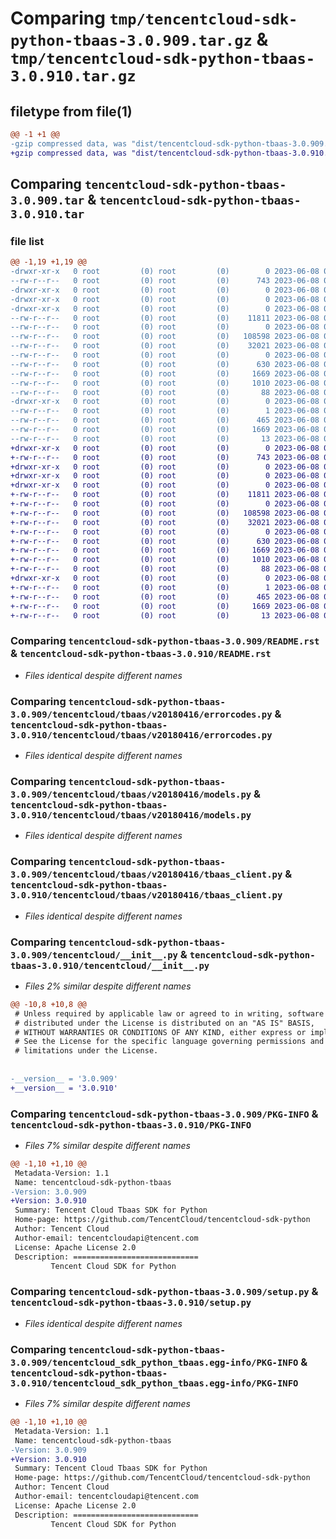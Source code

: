 # Comparing `tmp/tencentcloud-sdk-python-tbaas-3.0.909.tar.gz` & `tmp/tencentcloud-sdk-python-tbaas-3.0.910.tar.gz`

## filetype from file(1)

```diff
@@ -1 +1 @@
-gzip compressed data, was "dist/tencentcloud-sdk-python-tbaas-3.0.909.tar", last modified: Thu Jun  8 00:33:18 2023, max compression
+gzip compressed data, was "dist/tencentcloud-sdk-python-tbaas-3.0.910.tar", last modified: Thu Jun  8 09:19:35 2023, max compression
```

## Comparing `tencentcloud-sdk-python-tbaas-3.0.909.tar` & `tencentcloud-sdk-python-tbaas-3.0.910.tar`

### file list

```diff
@@ -1,19 +1,19 @@
-drwxr-xr-x   0 root         (0) root         (0)        0 2023-06-08 00:33:18.000000 tencentcloud-sdk-python-tbaas-3.0.909/
--rw-r--r--   0 root         (0) root         (0)      743 2023-06-08 00:33:18.000000 tencentcloud-sdk-python-tbaas-3.0.909/README.rst
-drwxr-xr-x   0 root         (0) root         (0)        0 2023-06-08 00:33:18.000000 tencentcloud-sdk-python-tbaas-3.0.909/tencentcloud/
-drwxr-xr-x   0 root         (0) root         (0)        0 2023-06-08 00:33:18.000000 tencentcloud-sdk-python-tbaas-3.0.909/tencentcloud/tbaas/
-drwxr-xr-x   0 root         (0) root         (0)        0 2023-06-08 00:33:18.000000 tencentcloud-sdk-python-tbaas-3.0.909/tencentcloud/tbaas/v20180416/
--rw-r--r--   0 root         (0) root         (0)    11811 2023-06-08 00:33:18.000000 tencentcloud-sdk-python-tbaas-3.0.909/tencentcloud/tbaas/v20180416/errorcodes.py
--rw-r--r--   0 root         (0) root         (0)        0 2023-06-08 00:33:18.000000 tencentcloud-sdk-python-tbaas-3.0.909/tencentcloud/tbaas/v20180416/__init__.py
--rw-r--r--   0 root         (0) root         (0)   108598 2023-06-08 00:33:18.000000 tencentcloud-sdk-python-tbaas-3.0.909/tencentcloud/tbaas/v20180416/models.py
--rw-r--r--   0 root         (0) root         (0)    32021 2023-06-08 00:33:18.000000 tencentcloud-sdk-python-tbaas-3.0.909/tencentcloud/tbaas/v20180416/tbaas_client.py
--rw-r--r--   0 root         (0) root         (0)        0 2023-06-08 00:33:18.000000 tencentcloud-sdk-python-tbaas-3.0.909/tencentcloud/tbaas/__init__.py
--rw-r--r--   0 root         (0) root         (0)      630 2023-06-08 00:33:18.000000 tencentcloud-sdk-python-tbaas-3.0.909/tencentcloud/__init__.py
--rw-r--r--   0 root         (0) root         (0)     1669 2023-06-08 00:33:18.000000 tencentcloud-sdk-python-tbaas-3.0.909/PKG-INFO
--rw-r--r--   0 root         (0) root         (0)     1010 2023-06-08 00:33:18.000000 tencentcloud-sdk-python-tbaas-3.0.909/setup.py
--rw-r--r--   0 root         (0) root         (0)       88 2023-06-08 00:33:18.000000 tencentcloud-sdk-python-tbaas-3.0.909/setup.cfg
-drwxr-xr-x   0 root         (0) root         (0)        0 2023-06-08 00:33:18.000000 tencentcloud-sdk-python-tbaas-3.0.909/tencentcloud_sdk_python_tbaas.egg-info/
--rw-r--r--   0 root         (0) root         (0)        1 2023-06-08 00:33:18.000000 tencentcloud-sdk-python-tbaas-3.0.909/tencentcloud_sdk_python_tbaas.egg-info/dependency_links.txt
--rw-r--r--   0 root         (0) root         (0)      465 2023-06-08 00:33:18.000000 tencentcloud-sdk-python-tbaas-3.0.909/tencentcloud_sdk_python_tbaas.egg-info/SOURCES.txt
--rw-r--r--   0 root         (0) root         (0)     1669 2023-06-08 00:33:18.000000 tencentcloud-sdk-python-tbaas-3.0.909/tencentcloud_sdk_python_tbaas.egg-info/PKG-INFO
--rw-r--r--   0 root         (0) root         (0)       13 2023-06-08 00:33:18.000000 tencentcloud-sdk-python-tbaas-3.0.909/tencentcloud_sdk_python_tbaas.egg-info/top_level.txt
+drwxr-xr-x   0 root         (0) root         (0)        0 2023-06-08 09:19:35.000000 tencentcloud-sdk-python-tbaas-3.0.910/
+-rw-r--r--   0 root         (0) root         (0)      743 2023-06-08 09:19:34.000000 tencentcloud-sdk-python-tbaas-3.0.910/README.rst
+drwxr-xr-x   0 root         (0) root         (0)        0 2023-06-08 09:19:35.000000 tencentcloud-sdk-python-tbaas-3.0.910/tencentcloud/
+drwxr-xr-x   0 root         (0) root         (0)        0 2023-06-08 09:19:35.000000 tencentcloud-sdk-python-tbaas-3.0.910/tencentcloud/tbaas/
+drwxr-xr-x   0 root         (0) root         (0)        0 2023-06-08 09:19:35.000000 tencentcloud-sdk-python-tbaas-3.0.910/tencentcloud/tbaas/v20180416/
+-rw-r--r--   0 root         (0) root         (0)    11811 2023-06-08 09:19:34.000000 tencentcloud-sdk-python-tbaas-3.0.910/tencentcloud/tbaas/v20180416/errorcodes.py
+-rw-r--r--   0 root         (0) root         (0)        0 2023-06-08 09:19:34.000000 tencentcloud-sdk-python-tbaas-3.0.910/tencentcloud/tbaas/v20180416/__init__.py
+-rw-r--r--   0 root         (0) root         (0)   108598 2023-06-08 09:19:34.000000 tencentcloud-sdk-python-tbaas-3.0.910/tencentcloud/tbaas/v20180416/models.py
+-rw-r--r--   0 root         (0) root         (0)    32021 2023-06-08 09:19:34.000000 tencentcloud-sdk-python-tbaas-3.0.910/tencentcloud/tbaas/v20180416/tbaas_client.py
+-rw-r--r--   0 root         (0) root         (0)        0 2023-06-08 09:19:34.000000 tencentcloud-sdk-python-tbaas-3.0.910/tencentcloud/tbaas/__init__.py
+-rw-r--r--   0 root         (0) root         (0)      630 2023-06-08 09:19:34.000000 tencentcloud-sdk-python-tbaas-3.0.910/tencentcloud/__init__.py
+-rw-r--r--   0 root         (0) root         (0)     1669 2023-06-08 09:19:35.000000 tencentcloud-sdk-python-tbaas-3.0.910/PKG-INFO
+-rw-r--r--   0 root         (0) root         (0)     1010 2023-06-08 09:19:34.000000 tencentcloud-sdk-python-tbaas-3.0.910/setup.py
+-rw-r--r--   0 root         (0) root         (0)       88 2023-06-08 09:19:35.000000 tencentcloud-sdk-python-tbaas-3.0.910/setup.cfg
+drwxr-xr-x   0 root         (0) root         (0)        0 2023-06-08 09:19:35.000000 tencentcloud-sdk-python-tbaas-3.0.910/tencentcloud_sdk_python_tbaas.egg-info/
+-rw-r--r--   0 root         (0) root         (0)        1 2023-06-08 09:19:35.000000 tencentcloud-sdk-python-tbaas-3.0.910/tencentcloud_sdk_python_tbaas.egg-info/dependency_links.txt
+-rw-r--r--   0 root         (0) root         (0)      465 2023-06-08 09:19:35.000000 tencentcloud-sdk-python-tbaas-3.0.910/tencentcloud_sdk_python_tbaas.egg-info/SOURCES.txt
+-rw-r--r--   0 root         (0) root         (0)     1669 2023-06-08 09:19:35.000000 tencentcloud-sdk-python-tbaas-3.0.910/tencentcloud_sdk_python_tbaas.egg-info/PKG-INFO
+-rw-r--r--   0 root         (0) root         (0)       13 2023-06-08 09:19:35.000000 tencentcloud-sdk-python-tbaas-3.0.910/tencentcloud_sdk_python_tbaas.egg-info/top_level.txt
```

### Comparing `tencentcloud-sdk-python-tbaas-3.0.909/README.rst` & `tencentcloud-sdk-python-tbaas-3.0.910/README.rst`

 * *Files identical despite different names*

### Comparing `tencentcloud-sdk-python-tbaas-3.0.909/tencentcloud/tbaas/v20180416/errorcodes.py` & `tencentcloud-sdk-python-tbaas-3.0.910/tencentcloud/tbaas/v20180416/errorcodes.py`

 * *Files identical despite different names*

### Comparing `tencentcloud-sdk-python-tbaas-3.0.909/tencentcloud/tbaas/v20180416/models.py` & `tencentcloud-sdk-python-tbaas-3.0.910/tencentcloud/tbaas/v20180416/models.py`

 * *Files identical despite different names*

### Comparing `tencentcloud-sdk-python-tbaas-3.0.909/tencentcloud/tbaas/v20180416/tbaas_client.py` & `tencentcloud-sdk-python-tbaas-3.0.910/tencentcloud/tbaas/v20180416/tbaas_client.py`

 * *Files identical despite different names*

### Comparing `tencentcloud-sdk-python-tbaas-3.0.909/tencentcloud/__init__.py` & `tencentcloud-sdk-python-tbaas-3.0.910/tencentcloud/__init__.py`

 * *Files 2% similar despite different names*

```diff
@@ -10,8 +10,8 @@
 # Unless required by applicable law or agreed to in writing, software
 # distributed under the License is distributed on an "AS IS" BASIS,
 # WITHOUT WARRANTIES OR CONDITIONS OF ANY KIND, either express or implied.
 # See the License for the specific language governing permissions and
 # limitations under the License.
 
 
-__version__ = '3.0.909'
+__version__ = '3.0.910'
```

### Comparing `tencentcloud-sdk-python-tbaas-3.0.909/PKG-INFO` & `tencentcloud-sdk-python-tbaas-3.0.910/PKG-INFO`

 * *Files 7% similar despite different names*

```diff
@@ -1,10 +1,10 @@
 Metadata-Version: 1.1
 Name: tencentcloud-sdk-python-tbaas
-Version: 3.0.909
+Version: 3.0.910
 Summary: Tencent Cloud Tbaas SDK for Python
 Home-page: https://github.com/TencentCloud/tencentcloud-sdk-python
 Author: Tencent Cloud
 Author-email: tencentcloudapi@tencent.com
 License: Apache License 2.0
 Description: ============================
         Tencent Cloud SDK for Python
```

### Comparing `tencentcloud-sdk-python-tbaas-3.0.909/setup.py` & `tencentcloud-sdk-python-tbaas-3.0.910/setup.py`

 * *Files identical despite different names*

### Comparing `tencentcloud-sdk-python-tbaas-3.0.909/tencentcloud_sdk_python_tbaas.egg-info/PKG-INFO` & `tencentcloud-sdk-python-tbaas-3.0.910/tencentcloud_sdk_python_tbaas.egg-info/PKG-INFO`

 * *Files 7% similar despite different names*

```diff
@@ -1,10 +1,10 @@
 Metadata-Version: 1.1
 Name: tencentcloud-sdk-python-tbaas
-Version: 3.0.909
+Version: 3.0.910
 Summary: Tencent Cloud Tbaas SDK for Python
 Home-page: https://github.com/TencentCloud/tencentcloud-sdk-python
 Author: Tencent Cloud
 Author-email: tencentcloudapi@tencent.com
 License: Apache License 2.0
 Description: ============================
         Tencent Cloud SDK for Python
```

